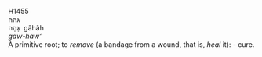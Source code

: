 <body>
  <p>H1455<br>  גּהה  <br> גָּהָה  ‎  gâhâh  <br><i>gaw-haw‘ </i><br>A primitive root; to <i>remove</i> (a bandage from a wound, that is, <i>heal</i> it): - cure.<br></p>
 </body>